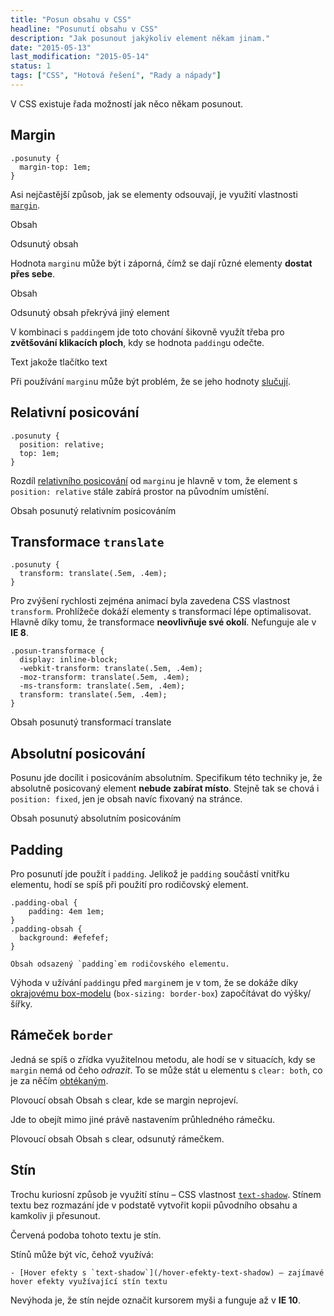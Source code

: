 ```yaml
---
title: "Posun obsahu v CSS"
headline: "Posunutí obsahu v CSS"
description: "Jak posunout jakýkoliv element někam jinam."
date: "2015-05-13"
last_modification: "2015-05-14"
status: 1
tags: ["CSS", "Hotová řešení", "Rady a nápady"]
---
```


V CSS existuje řada možností jak něco někam posunout.

## Margin

```
.posunuty {
  margin-top: 1em;
}
```

Asi nejčastější způsob, jak se elementy odsouvají, je využití vlastnosti [`margin`](/margin).

  Obsah
  
  Odsunutý obsah

Hodnota `margin`u může být i záporná, čímž se dají různé elementy **dostat přes sebe**.

  Obsah
  
  Odsunutý obsah překrývá jiný element  

V kombinaci s `padding`em jde toto chování šikovně využít třeba pro **zvětšování klikacích ploch**, kdy se hodnota `padding`u odečte.

  Text jakože tlačítko text

Při používání `margin`u může být problém, že se jeho hodnoty [slučují](/margin#spojovani).

## Relativní posicování

```
.posunuty {
  position: relative;
  top: 1em;
}
```

Rozdíl [relativního posicování](/position#relative) od `margin`u je hlavně v tom, že element s `position: relative` stále zabírá prostor na původním umístění.

  Obsah
  posunutý
  relativním posicováním

## Transformace `translate`

```
.posunuty {
  transform: translate(.5em, .4em);
}
```

Pro zvýšení rychlosti zejména animací byla zavedena CSS vlastnost `transform`. Prohlížeče dokáží elementy s transformací lépe optimalisovat. Hlavně díky tomu, že transformace **neovlivňuje své okolí**. Nefunguje ale v **IE 8**.

    .posun-transformace {
      display: inline-block;
      -webkit-transform: translate(.5em, .4em);
      -moz-transform: translate(.5em, .4em);
      -ms-transform: translate(.5em, .4em);
      transform: translate(.5em, .4em);
    }
  
  Obsah
  posunutý
  transformací translate

## Absolutní posicování

Posunu jde docílit i posicováním absolutním. Specifikum této techniky je, že absolutně posicovaný element **nebude zabírat místo**. Stejně tak se chová i `position: fixed`, jen je obsah navíc fixovaný na stránce.

  Obsah
    posunutý
    absolutním posicováním    

## Padding

Pro posunutí jde použít i `padding`. Jelikož je `padding` součástí vnitřku elementu, hodí se spíš při použití pro rodičovský element.

    .padding-obal {
        padding: 4em 1em;
    }
    .padding-obsah {
      background: #efefef;
    }

    Obsah odsazený `padding`em rodičovského elementu.

Výhoda v užívání `padding`u před `margin`em je v tom, že se dokáže díky [okrajovému box-modelu](/box-sizing#border-box) (`box-sizing: border-box`) započítávat do výšky/šířky.

## Rámeček `border`

Jedná se spíš o zřídka využitelnou metodu, ale hodí se v situacích, kdy se `margin` nemá od čeho *odrazit*. To se může stát u elementu s `clear: both`, co je za něčím [obtékaným](/float).

  Plovoucí obsah
  Obsah s clear, kde se margin neprojeví.

Jde to obejít mimo jiné právě nastavením průhledného rámečku.

  Plovoucí obsah
  Obsah s clear, odsunutý rámečkem.

## Stín

Trochu kuriosní způsob je využití stínu – CSS vlastnost [`text-shadow`](/text-shadow). Stínem textu bez rozmazání jde v podstatě vytvořit kopii původního obsahu a kamkoliv ji přesunout.

  Červená podoba tohoto textu je stín.

Stínů může být víc, čehož využívá:

    - [Hover efekty s `text-shadow`](/hover-efekty-text-shadow) – zajímavé hover efekty využívající stín textu

Nevýhoda je, že stín nejde označit kursorem myši a funguje až v **IE 10**.